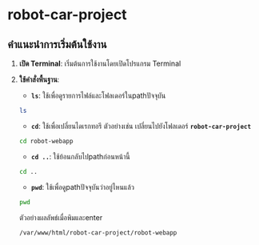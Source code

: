# robot-car-project

## คำแนะนำการเริ่มต้นใช้งาน

1. **เปิด Terminal**: เริ่มต้นการใช้งานโดยเปิดโปรแกรม Terminal
2. **ใช้คำสั่งพื้นฐาน**:

   - **`ls`**: ใช้เพื่อดูรายการไฟล์และโฟลเดอร์ในpathปัจจุบัน
   ```bash
   ls
   ```
    - **`cd`**: ใช้เพื่อเปลี่ยนไดเรกทอรี ตัวอย่างเช่น เปลี่ยนไปยังโฟลเดอร์ **`robot-car-project`**
   ```bash
   cd robot-webapp
   ```
    - **`cd ..`**: ใช้ย้อนกลับไปpathก่อนหน้านี้
   ```bash
   cd ..
   ```
    - **`pwd`**: ใช้เพื่อดูpathปัจจุบันว่าอยู่ไหนแล้ว
      
   ```bash
   pwd
   ```
   ตัวอย่างผลลัพธ์เมื่อพิมและenter
   
    ```bash
   /var/www/html/robot-car-project/robot-webapp
   ```
